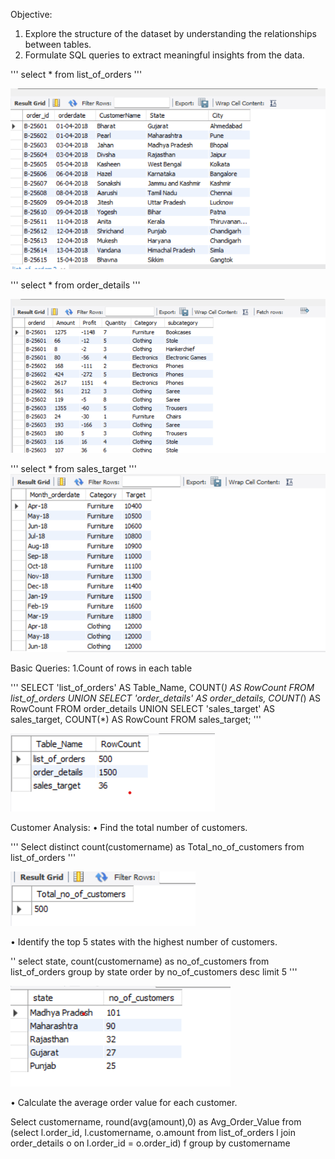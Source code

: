 Objective:
1.	Explore the structure of the dataset by understanding the relationships between tables.
2.	Formulate SQL queries to extract meaningful insights from the data.

'''
select * from list_of_orders
'''


 ![alt text](image-3.png)

'''
select * from order_details
'''


![alt text](image-4.png)
 
'''
select * from sales_target
'''
![alt text](image-5.png)
 
Basic Queries:
1.Count of rows in each table

'''
SELECT 'list_of_orders' AS Table_Name, COUNT(*) AS RowCount FROM list_of_orders
UNION
SELECT 'order_details' AS order_details, COUNT(*) AS RowCount FROM order_details
UNION
SELECT 'sales_target' AS sales_target, COUNT(*) AS RowCount FROM sales_target;
'''


![alt text](image-6.png)

Customer Analysis:
• Find the total number of customers.

'''
Select distinct count(customername) as Total_no_of_customers from list_of_orders
'''


![alt text](image-7.png)

• Identify the top 5 states with the highest number of customers.

''
select state, count(customername) as no_of_customers from list_of_orders
group by state
order by no_of_customers desc
limit 5
'''

![alt text](image-8.png)

• Calculate the average order value for each customer.

Select customername, round(avg(amount),0) as Avg_Order_Value from
(select l.order_id, l.customername, o.amount from list_of_orders l
join order_details o on l.order_id = o.order_id) f
group by customername
